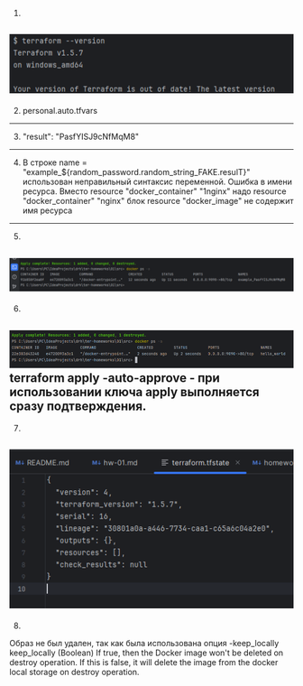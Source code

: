 
1.
![terraform](IMG/tf.png)
---
2. personal.auto.tfvars
---
3. "result": "PasfYISJ9cNfMqM8"
---
4. В строке name = "example_${random_password.random_string_FAKE.resulT}" использован неправильный синтаксис переменной. Ошибка в имени ресурса. Вместо resource "docker_container" "1nginx" надо resource "docker_container" "nginx" блок resource "docker_image" не содержит имя ресурса
___
5.
![terraform2](IMG/tf2.png)
---
6.
![terraform3](IMG/tf3.png)
terraform apply -auto-approve - при использовании ключа apply выполняется сразу подтверждения.
---
7. 
![terraform4](IMG/tf4.png)
---
8.
Образ не был удален, так как была использована опция -keep_locally
keep_locally (Boolean) If true, then the Docker image won't be deleted on destroy operation. If this is false, it will delete the image from the docker local storage on destroy operation.
